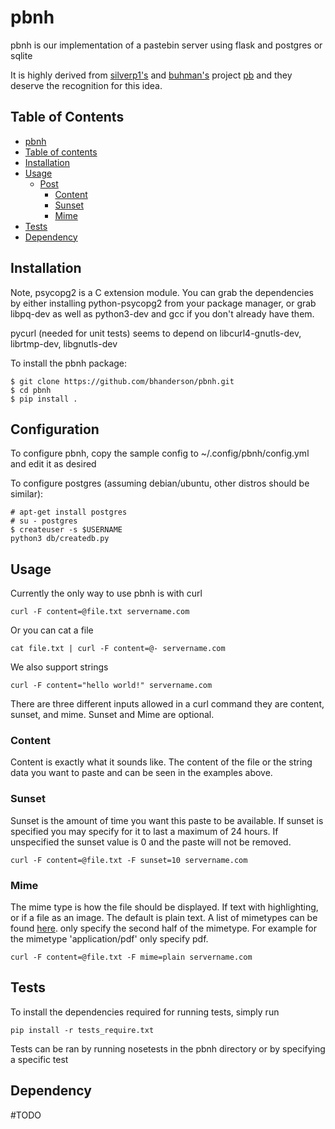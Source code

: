# pbnh
pbnh is our implementation of a pastebin server using flask and postgres or sqlite

It is highly derived from [silverp1's](https://github.com/silverp1) and [buhman's](https://github.com/buhman) project [pb](https://github.com/ptpb/pb) and they deserve the recognition for this idea.

## Table of Contents
 * [pbnh](#pbnh)
 * [Table of contents](#table-of-contents)
 * [Installation](#installation)
 * [Usage](#usage)
    * [Post](#post)
        * [Content](#content)
        * [Sunset](#sunset)
        * [Mime](#mime)
 * [Tests](#tests)
 * [Dependency](#dependency)

## Installation
Note, psycopg2 is a C extension module. You can grab the dependencies by either installing python-psycopg2 from your package manager, or grab libpq-dev as well as python3-dev and gcc if you don't already have them.

pycurl (needed for unit tests) seems to depend on libcurl4-gnutls-dev, librtmp-dev, libgnutls-dev

To install the pbnh package:
```
$ git clone https://github.com/bhanderson/pbnh.git
$ cd pbnh
$ pip install .
```

## Configuration
To configure pbnh, copy the sample config to ~/.config/pbnh/config.yml and edit it as desired

To configure postgres (assuming debian/ubuntu, other distros should be similar):
```
# apt-get install postgres
# su - postgres
$ createuser -s $USERNAME
python3 db/createdb.py
```

## Usage
Currently the only way to use pbnh is with curl
```
curl -F content=@file.txt servername.com
```
Or you can cat a file
```
cat file.txt | curl -F content=@- servername.com
```
We also support strings
```
curl -F content="hello world!" servername.com
```
There are three different inputs allowed in a curl command they are content, sunset, and mime. Sunset and Mime are optional.
### Content
Content is exactly what it sounds like. The content of the file or the string data you want to paste and can be seen in the examples above.
### Sunset
Sunset is the amount of time you want this paste to be available. If sunset is specified you may specify for it to last a maximum of 24 hours. If unspecified the sunset value is 0 and the paste will not be removed.
```
curl -F content=@file.txt -F sunset=10 servername.com
```
### Mime
The mime type is how the file should be displayed. If text with highlighting, or if a file as an image. The default is plain text. A list of mimetypes can be found [here](http://www.freeformatter.com/mime-types-list.html). only specify the second half of the mimetype.
For example for the mimetype 'application/pdf' only specify pdf.
```
curl -F content=@file.txt -F mime=plain servername.com
```
## Tests
To install the dependencies required for running tests, simply run
```
pip install -r tests_require.txt
```
Tests can be ran by running nosetests in the pbnh directory or by specifying a specific test

## Dependency
#TODO
